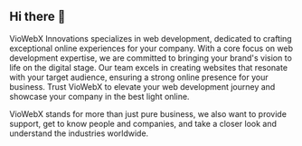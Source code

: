 ## Hi there 👋

VioWebX Innovations specializes in web development, dedicated to crafting exceptional online experiences for your company. With a core focus on web development expertise, we are committed to bringing your brand's vision to life on the digital stage. Our team excels in creating websites that resonate with your target audience, ensuring a strong online presence for your business. Trust VioWebX to elevate your web development journey and showcase your company in the best light online.

VioWebX stands for more than just pure business, we also want to provide support, get to know people and companies, and take a closer look and understand the industries worldwide.  


<!--

**Here are some ideas to get you started:**

🙋‍♀️ A short introduction - what is your organization all about?
🌈 Contribution guidelines - how can the community get involved?
👩‍💻 Useful resources - where can the community find your docs? Is there anything else the community should know?
🍿 Fun facts - what does your team eat for breakfast?
🧙 Remember, you can do mighty things with the power of [Markdown](https://docs.github.com/github/writing-on-github/getting-started-with-writing-and-formatting-on-github/basic-writing-and-formatting-syntax)
-->
